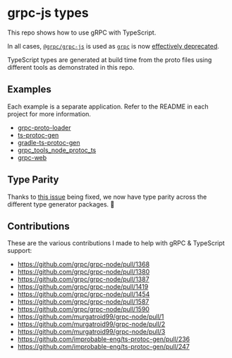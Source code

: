 # grpc-js types

This repo shows how to use gRPC with TypeScript.

In all cases, [`@grpc/grpc-js`](https://www.npmjs.com/package/@grpc/grpc-js) is used as [`grpc`](https://www.npmjs.com/package/grpc) is now [effectively deprecated](https://grpc.io/blog/grpc-js-1.0/).

TypeScript types are generated at build time from the proto files using different tools as demonstrated in this repo.

## Examples

Each example is a separate application. Refer to the README in each project for more information.

- [grpc-proto-loader](./examples/grpc-proto-loader)
- [ts-protoc-gen](./examples/ts-protoc-gen)
- [gradle-ts-protoc-gen](./examples/gradle-ts-protoc-gen)
- [grpc_tools_node_protoc_ts](./examples/grpc_tools_node_protoc_ts)
- [grpc-web](./examples/grpc-web)

## Type Parity

Thanks to [this issue](https://github.com/agreatfool/grpc_tools_node_protoc_ts/issues/79) being fixed, we now have type parity across the different type generator packages. 🎉

## Contributions

These are the various contributions I made to help with gRPC & TypeScript support:

- https://github.com/grpc/grpc-node/pull/1368
- https://github.com/grpc/grpc-node/pull/1380
- https://github.com/grpc/grpc-node/pull/1387
- https://github.com/grpc/grpc-node/pull/1419
- https://github.com/grpc/grpc-node/pull/1454
- https://github.com/grpc/grpc-node/pull/1587
- https://github.com/grpc/grpc-node/pull/1590
- https://github.com/murgatroid99/grpc-node/pull/1
- https://github.com/murgatroid99/grpc-node/pull/2
- https://github.com/murgatroid99/grpc-node/pull/3
- https://github.com/improbable-eng/ts-protoc-gen/pull/236
- https://github.com/improbable-eng/ts-protoc-gen/pull/247
